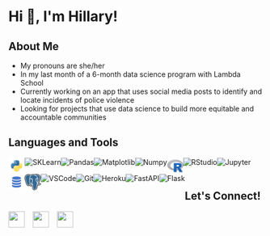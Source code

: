 # Hi 👋, I'm Hillary!


## About Me 
- My pronouns are she/her
- In my last month of a 6-month data science program with Lambda School
- Currently working on an app that uses social media posts to identify and locate incidents of police violence
- Looking for projects that use data science to build more equitable and accountable communities


## Languages and Tools
<img align="left" alt="Python" width="32px" src="https://raw.githubusercontent.com/github/explore/80688e429a7d4ef2fca1e82350fe8e3517d3494d/topics/python/python.png"/>
<img align="left" alt="SKLearn" height="32px" src="https://upload.wikimedia.org/wikipedia/commons/0/05/Scikit_learn_logo_small.svg"/>
<img align="left" alt="Pandas" height="32px" src="https://upload.wikimedia.org/wikipedia/commons/thumb/2/22/Pandas_mark.svg/1200px-Pandas_mark.svg.png"/>
<img align="left" alt="Matplotlib" height="32px" src="https://upload.wikimedia.org/wikipedia/commons/8/84/Matplotlib_icon.svg"/>
<img align="left" alt="Numpy" height="32px" src="https://numpy.org/images/logos/numpy.svg"/>
<img align="left" alt="R" width="32px" src="https://raw.githubusercontent.com/github/explore/80688e429a7d4ef2fca1e82350fe8e3517d3494d/topics/r/r.png"/>
<img align="left" alt="RStudio" height="32px" src="https://d33wubrfki0l68.cloudfront.net/dd8ddc34fe29a71c81183dbe3436cfabbb540e44/b7152/assets/img/rstudio-ball.svg"/>
<img align="left" alt="Jupyter" height="32px" src="https://upload.wikimedia.org/wikipedia/commons/3/38/Jupyter_logo.svg"/>
<img align="left" alt="SQL" width="32px" src="https://raw.githubusercontent.com/github/explore/80688e429a7d4ef2fca1e82350fe8e3517d3494d/topics/sql/sql.png"/>
<img align="left" alt="PostgreSQL" width="32px" src="https://raw.githubusercontent.com/github/explore/80688e429a7d4ef2fca1e82350fe8e3517d3494d/topics/postgresql/postgresql.png"/>
<img align="left" alt="VSCode" height="32px" src="https://upload.wikimedia.org/wikipedia/commons/9/9a/Visual_Studio_Code_1.35_icon.svg"/>
<img align="left" alt="Git" height="32px" src="https://upload.wikimedia.org/wikipedia/commons/3/3f/Git_icon.svg"/>
<img align="left" alt="Heroku" height="32px" src="https://brand.heroku.com/static/media/heroku-logotype-vertical.f7e1193f.svg"/>
<img align="left" alt="FastAPI" height="32px" src="https://images.tute.io/tute/topic/FastAPI.png"/>
<img align="left" alt="Flask" height="32px" src="https://png2.cleanpng.com/sh/cb7815d6afa42a8701a077147e35c7e6/L0KzQYm3VcA5N6lmj5H0aYP2gLBuTfZtaaRwReJEdHjyfn7AhfIubqNmhddCb4LuPcjsgr1ieKFxgdVqdHnyfn77lgRweppmRadqZkHncrOAU8U3PmU9Rqk8NkW2Q4OAUcUzPWgAUaoBM0K0SIi1kP5o/kisspng-flask-python-web-framework-web-application-tutoria-5af1dbb7356648.7365332715257998632187.png"/>

</br>
</br>

## Let's Connect!
[<img height="32" width="32" src="https://content.linkedin.com/content/dam/me/business/en-us/amp/brand-site/v2/bg/LI-Bug.svg.original.svg" />](https://www.linkedin.com/in/hillary-khan/) &nbsp;&nbsp;
[<img height="32" width="32" src="https://upload.wikimedia.org/wikipedia/commons/7/7e/Gmail_icon_%282020%29.svg" />](mailto:khan.hillary@gmail.com) &nbsp;&nbsp;
[<img height="32" width="32" src="https://upload.wikimedia.org/wikipedia/commons/e/e7/Instagram_logo_2016.svg" />](https://www.instagram.com/hillachu/?hl=en)


